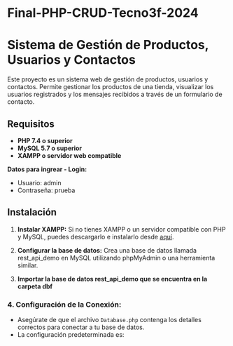 # Final-PHP-CRUD-Tecno3f-2024

# Sistema de Gestión de Productos, Usuarios y Contactos

Este proyecto es un sistema web de gestión de productos, usuarios y contactos. Permite gestionar los productos de una tienda, visualizar los usuarios registrados y los mensajes recibidos a través de un formulario de contacto.

## Requisitos

- **PHP 7.4 o superior**
- **MySQL 5.7 o superior**
- **XAMPP o servidor web compatible**

**Datos para ingrear - Login:**
   - Usuario: admin 
   - Contraseña: prueba

## Instalación

1. **Instalar XAMPP:**
   Si no tienes XAMPP o un servidor compatible con PHP y MySQL, puedes descargarlo e instalarlo desde [aquí](https://www.apachefriends.org/index.html).

2. **Configurar la base de datos:**
   Crea una base de datos llamada rest_api_demo en MySQL utilizando phpMyAdmin o una herramienta similar.

3. **Importar la base de datos rest_api_demo que se encuentra en la carpeta dbf** 
   

### 4. **Configuración de la Conexión:**
   - Asegúrate de que el archivo `Database.php` contenga los detalles correctos para conectar a tu base de datos. 
   - La configuración predeterminada es:

<?php
class Database {
     private $host = "localhost"; // Servidor de la base de datos
     private $db_name = "rest_api_demo"; // Nombre de la base de datos (modificar si es necesario)
     private $username = "root"; // Usuario de la base de datos (modificar si es necesario)
     private $password = ""; // Contraseña de la base de datos (modificar si es necesario)
     public $conn;
     ```

   - Si estás usando XAMPP, generalmente no es necesario modificar estas configuraciones:
     - **Host:** `localhost`
     - **Nombre de la base de datos:** `rest_api_demo`
     - **Usuario:** `root`
     - **Contraseña:** *(dejar vacía por defecto en XAMPP)*.

   - Si tu configuración es diferente, actualiza los valores según corresponda.

### 4. **Datos para ingrear - Login:**
   - Usuario: admin 
   - Contraseña: prueba

## Funcionalidades

1. **Lista de Productos:**
   Muestra todos los productos almacenados en la base de datos en una tabla. Desde aquí puedes editar o eliminar productos.

2. **Crear Producto:**
   Un formulario que permite agregar nuevos productos a la base de datos.

3. **Modificar Producto:**
   Puedes modificar los detalles de un producto existente desde un formulario que carga la información previa.

4. **Eliminar Producto:**
   Permite eliminar productos directamente desde la tabla de productos.

5. **Cerrar Sesión:**
   Si el sistema requiere login, podrás cerrar sesión desde la vista correspondiente.






Este proyecto es un sistema web para gestionar **productos**, con funcionalidades de **Crear**, **Leer**, **Actualizar** y **Eliminar** (CRUD). Fue adaptado para trabajar exclusivamente con productos.

---

## Funcionalidades de Archivos Principales

### 1. **Crear Producto (`create.php`):**
   - Este archivo muestra un formulario para capturar los datos de un nuevo producto.
   - **Función:** Inserta un producto en la base de datos cuando se envía el formulario.
   - **Ubicación en el Sistema:** Es llamado desde `alta.php` o directamente accediendo a `http://localhost/rhfphp/alta.php`.
   - **Cambios realizados:** Se adaptó para trabajar con "productos" en lugar de "items".

### 2. **Leer Productos (`read.php`):**
   - Este archivo consulta todos los productos en la base de datos y los muestra en una tabla.
   - **Función:** Es la base para la vista de lista de productos en `index.php`.
   - **Ubicación en el Sistema:** Es invocado desde `index.php` (ruta: `http://localhost/rhfphp/index.php`).

### 3. **Modificar Producto (`update.php`):**
   - Permite editar un producto existente. Muestra un formulario pre-rellenado con los datos actuales del producto.
   - **Función:** Actualiza los detalles de un producto en la base de datos.
   - **Ubicación en el Sistema:** Es llamado desde `modificar.php` cuando se pasa un `id` como parámetro en la URL (ejemplo: `http://localhost/rhfphp/modificar.php?id=11`).


### 4. **Eliminar Producto (`delete.php`):**
   - Gestiona la eliminación de productos de la base de datos mediante un ID pasado como parámetro.
   - **Función:** Borra un producto y redirige de vuelta a la lista de productos (`index.php`).
   - **Ubicación en el Sistema:** Es invocado desde el botón "Eliminar" en `index.php`.

---

## Rol de los Archivos en el Sistema

1. **Controladores:**
   - Los archivos `create.php`, `update.php`, `delete.php`, y `read.php` tienen roles que combinan control y presentación.
   - Incluyen lógica para interactuar con la base de datos y mostrar resultados a los usuarios.

2. **Vistas:**
   - `index.php` funciona como la vista principal que integra la funcionalidad de los controladores mencionados.
   - `modificar.php` y `alta.php` actúan como enlaces hacia los formularios de modificación y creación, respectivamente.

3. **Base de Datos:**
   - Todas las operaciones son posibles gracias a las interacciones con la base de datos configuradas en `Database.php`.

